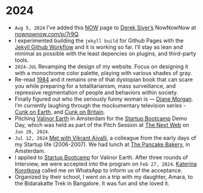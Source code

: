 # 2024

- `Aug 5, 2024` I’ve added this [NOW](http://localhost:4000/now/) page to [Derek Siver’s](https://sive.rs) NowNowNow at [nownownow.com/p/7r9Q](https://nownownow.com/p/7r9Q).
- I experimented building the `jekyll build` for Github Pages with the [Jekyll Github Workflow](https://jekyllrb.com/docs/continuous-integration/github-actions/) and it is working so far. I’ll stay as lean and minimal as possible with the least depencies on plugins, and third-party tools.
- `2024-JUL` Revamping the design of my website. Focus on designing it with a monochrome color palette, playing with various shades of gray.
- Re-read [1984](/2024/1984/) and it remains one of that dystopian book that can scare you while preparing for a totalitarianism, mass surveillance, and repressive regimentation of people and behaviors within society.
- Finally figured out who the seriously funny woman is — [Diane Morgan](https://en.wikipedia.org/wiki/Diane_Morgan). I’m currently laughing through the mockumentary television series - [Cunk on Earth](https://en.wikipedia.org/wiki/Cunk_on_Earth), and [Cunk on Britain](https://en.wikipedia.org/wiki/Cunk_on_Britain).
- Pitching [Valinor Earth](https://valinor.earth/) in Amsterdam for the [Startup Bootcamp](https://www.startupbootcamp.org) Demo Day, which was held as part of the Pitch Session at [The Next Web](https://thenextweb.com) on `Jun 20, 2024`.
- `Jul 12, 2024` [Met with Vikrant Aivalli](https://x.com/brajeshwar/status/1811610910298972419), a colleague from the early days of my Startup life (2006-2007). We had lunch at [The Pancake Bakery](https://pancake.nl), in Amsterdam.
- I applied to [Startup Bootcamp](https://www.startupbootcamp.org) for Valinor Earth. After three rounds of Interview, we were accepted into the program on `Feb 27, 2024`. [Katerina Korotkova](https://www.linkedin.com/in/katerina-korotkova-b73a5b8/) called me on WhatsApp to inform us of the acceptance.
- Organized by their school, I went on a trip with my daughter, Amara, to the Bidarakatte Trek in Bangalore. It was fun and she loved it.